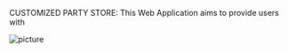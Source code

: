 CUSTOMIZED PARTY STORE:
	This Web Application aims to provide users with  
	
![picture](https://bitbucket.org/SivakumarVayyeti/ssdi-party-store/src/master/partystore/src/main/resources/static/img/bg-image.jpg)
	